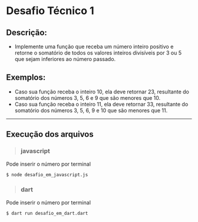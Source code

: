 # Desafio Técnico 1
## Descrição:
- Implemente uma função que receba um número inteiro positivo e retorne o somatório de todos os valores
inteiros divisíveis por 3 ou 5 que sejam inferiores ao número passado.

## Exemplos:
- Caso sua função receba o inteiro 10, ela deve retornar 23, resultante do somatório dos números 3, 5, 6 e
9 que são menores que 10.
- Caso sua função receba o inteiro 11, ela deve retornar 33, resultante do somatório dos números 3, 5, 6, 9
e 10 que são menores que 11.

---
## Execução dos arquivos
> ### javascript
Pode inserir o número por terminal
```bash
$ node desafio_em_javascript.js
```

> ### dart
Pode inserir o número por terminal
```bash
$ dart run desafio_em_dart.dart